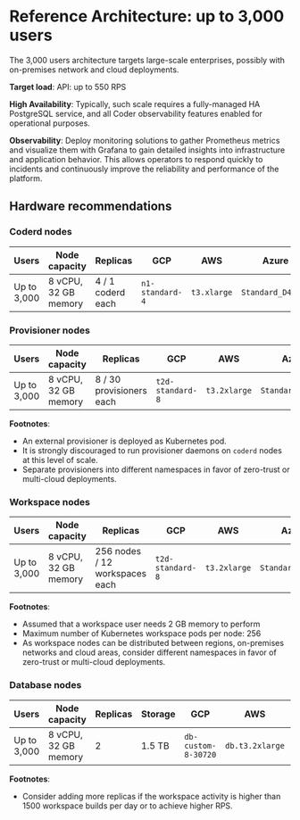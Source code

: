 # Reference Architecture: up to 3,000 users

The 3,000 users architecture targets large-scale enterprises, possibly with
on-premises network and cloud deployments.

**Target load**: API: up to 550 RPS

**High Availability**: Typically, such scale requires a fully-managed HA
PostgreSQL service, and all Coder observability features enabled for operational
purposes.

**Observability**: Deploy monitoring solutions to gather Prometheus metrics and
visualize them with Grafana to gain detailed insights into infrastructure and
application behavior. This allows operators to respond quickly to incidents and
continuously improve the reliability and performance of the platform.

## Hardware recommendations

### Coderd nodes

| Users       | Node capacity        | Replicas          | GCP             | AWS         | Azure             |
| ----------- | -------------------- | ----------------- | --------------- | ----------- | ----------------- |
| Up to 3,000 | 8 vCPU, 32 GB memory | 4 / 1 coderd each | `n1-standard-4` | `t3.xlarge` | `Standard_D4s_v3` |

### Provisioner nodes

| Users       | Node capacity        | Replicas                 | GCP              | AWS          | Azure             |
| ----------- | -------------------- | ------------------------ | ---------------- | ------------ | ----------------- |
| Up to 3,000 | 8 vCPU, 32 GB memory | 8 / 30 provisioners each | `t2d-standard-8` | `t3.2xlarge` | `Standard_D8s_v3` |

**Footnotes**:

- An external provisioner is deployed as Kubernetes pod.
- It is strongly discouraged to run provisioner daemons on `coderd` nodes at
  this level of scale.
- Separate provisioners into different namespaces in favor of zero-trust or
  multi-cloud deployments.

### Workspace nodes

| Users       | Node capacity        | Replicas                       | GCP              | AWS          | Azure             |
| ----------- | -------------------- | ------------------------------ | ---------------- | ------------ | ----------------- |
| Up to 3,000 | 8 vCPU, 32 GB memory | 256 nodes / 12 workspaces each | `t2d-standard-8` | `t3.2xlarge` | `Standard_D8s_v3` |

**Footnotes**:

- Assumed that a workspace user needs 2 GB memory to perform
- Maximum number of Kubernetes workspace pods per node: 256
- As workspace nodes can be distributed between regions, on-premises networks
  and cloud areas, consider different namespaces in favor of zero-trust or
  multi-cloud deployments.

### Database nodes

| Users       | Node capacity        | Replicas | Storage | GCP                 | AWS             | Azure             |
| ----------- | -------------------- | -------- | ------- | ------------------- | --------------- | ----------------- |
| Up to 3,000 | 8 vCPU, 32 GB memory | 2        | 1.5 TB  | `db-custom-8-30720` | `db.t3.2xlarge` | `Standard_D8s_v3` |

**Footnotes**:

- Consider adding more replicas if the workspace activity is higher than 1500
  workspace builds per day or to achieve higher RPS.
